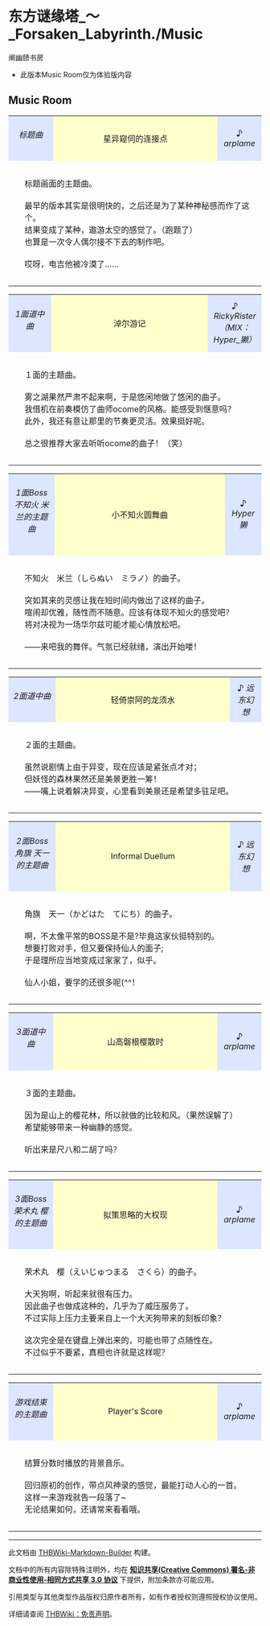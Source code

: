 # 东方谜缘塔_～_Forsaken_Labyrinth./Music

<!-- source html: G:\repos\THBWiki-Markdown-Builder\THBWikiMarkdown\Temp\main\8\88\ns0%3A%E4%B8%9C%E6%96%B9%E8%B0%9C%E7%BC%98%E5%A1%94_%EF%BD%9E_Forsaken_Labyrinth%2E%2FMusic.html -->

阐幽赜书房

- 此版本Music Room仅为体验版内容

## Music Room

<table>

<tbody><tr>
<td style="background: #dde6ff;" align="center" width="15%"><h6><span id=".E6.A0.87.E9.A2.98.E6.9B.B2"></span><span class="mw-headline" id="标题曲">标题曲</span></h6>
</td>
<td style="background: #FFFFCC;" align="center" width="55%">星异窥伺的连接点
</td>
<td style="background: #dde6ff;" align="center" width="10%">♪ <i>arplame</i>
</td></tr>
<tr valign="top">
<td colspan="3" style="padding:1em; padding-left:2em;" lang="zh" width="30%">
<div class="poem">
<p>标题画面的主题曲。<br>
<br>
最早的版本其实是很明快的，之后还是为了某种神秘感而作了这个。<br>
结果变成了某种，遨游太空的感觉了。（跑题了）<br>
也算是一次令人偶尔接不下去的制作吧。<br>
<br>
哎呀，电吉他被冷漠了……
</p>
</div>
</td></tr></tbody></table>



<table>

<tbody><tr>
<td style="background: #dde6ff;" align="center" width="15%"><h6><span id="1.E9.9D.A2.E9.81.93.E4.B8.AD.E6.9B.B2"></span><span class="mw-headline" id="1面道中曲">1面道中曲</span></h6>
</td>
<td style="background: #FFFFCC;" align="center" width="55%">淖尔游记
</td>
<td style="background: #dde6ff;" align="center" width="10%">♪ <i>RickyRister（MIX：Hyper_獭）</i>
</td></tr>
<tr valign="top">
<td colspan="3" style="padding:1em; padding-left:2em;" lang="zh" width="30%">
<div class="poem">
<p>１面的主题曲。<br>
<br>
雾之湖果然严肃不起来啊，于是悠闲地做了悠闲的曲子。<br>
我借机在前奏模仿了曲师ocome的风格。能感受到惬意吗？<br>
此外，我还有意让那里的节奏更灵活。效果挺好呢。<br>
<br>
总之很推荐大家去听听ocome的曲子！（笑）
</p>
</div>
</td></tr></tbody></table>



<table>

<tbody><tr>
<td style="background: #dde6ff;" align="center" width="15%"><h6><span id="1.E9.9D.A2Boss.E4.B8.8D.E7.9F.A5.E7.81.AB_.E7.B1.B3.E5.85.B0.E7.9A.84.E4.B8.BB.E9.A2.98.E6.9B.B2"></span><span class="mw-headline" id="1面Boss不知火_米兰的主题曲">1面Boss不知火 米兰的主题曲</span></h6>
</td>
<td style="background: #FFFFCC;" align="center" width="55%">小不知火圆舞曲
</td>
<td style="background: #dde6ff;" align="center" width="10%">♪ <i>Hyper獭</i>
</td></tr>
<tr valign="top">
<td colspan="3" style="padding:1em; padding-left:2em;" lang="zh" width="30%">
<div class="poem">
<p>不知火　米兰（しらぬい　ミラノ）的曲子。<br>
<br>
突如其来的灵感让我在短时间内做出了这样的曲子。<br>
喧闹却优雅，随性而不随意。应该有体现不知火的感觉吧？<br>
将对决视为一场华尔兹可能才能心情放松吧。<br>
<br>
——来吧我的舞伴。气氛已经就绪，演出开始喽！
</p>
</div>
</td></tr></tbody></table>



<table>

<tbody><tr>
<td style="background: #dde6ff;" align="center" width="15%"><h6><span id="2.E9.9D.A2.E9.81.93.E4.B8.AD.E6.9B.B2"></span><span class="mw-headline" id="2面道中曲">2面道中曲</span></h6>
</td>
<td style="background: #FFFFCC;" align="center" width="55%">轻倚崇阿的龙须水
</td>
<td style="background: #dde6ff;" align="center" width="10%">♪ <i>远东幻想</i>
</td></tr>
<tr valign="top">
<td colspan="3" style="padding:1em; padding-left:2em;" lang="zh" width="30%">
<div class="poem">
<p>２面的主题曲。<br>
<br>
虽然说剧情上由于异变，现在应该是紧张点才对；<br>
但妖怪的森林果然还是美景更胜一筹！<br>
——嘴上说着解决异变，心里看到美景还是希望多驻足吧。
</p>
</div>
</td></tr></tbody></table>



<table>

<tbody><tr>
<td style="background: #dde6ff;" align="center" width="15%"><h6><span id="2.E9.9D.A2Boss.E8.A7.92.E6.97.97_.E5.A4.A9.E4.B8.80.E7.9A.84.E4.B8.BB.E9.A2.98.E6.9B.B2"></span><span class="mw-headline" id="2面Boss角旗_天一的主题曲">2面Boss角旗 天一的主题曲</span></h6>
</td>
<td style="background: #FFFFCC;" align="center" width="55%">Informal Duellum
</td>
<td style="background: #dde6ff;" align="center" width="10%">♪ <i>远东幻想</i>
</td></tr>
<tr valign="top">
<td colspan="3" style="padding:1em; padding-left:2em;" lang="zh" width="30%">
<div class="poem">
<p>角旗　天一（かどはた　てにち）的曲子。<br>
<br>
啊，不太像平常的BOSS是不是?毕竟这家伙挺特别的。<br>
想要打败对手，但又要保持仙人的面子;<br>
于是理所应当地变成过家家了，似乎。<br>
<br>
仙人小姐，要学的还很多呢(^^！
</p>
</div>
</td></tr></tbody></table>



<table>

<tbody><tr>
<td style="background: #dde6ff;" align="center" width="15%"><h6><span id="3.E9.9D.A2.E9.81.93.E4.B8.AD.E6.9B.B2"></span><span class="mw-headline" id="3面道中曲">3面道中曲</span></h6>
</td>
<td style="background: #FFFFCC;" align="center" width="55%">山高磐根樱散时
</td>
<td style="background: #dde6ff;" align="center" width="10%">♪ <i>arplame</i>
</td></tr>
<tr valign="top">
<td colspan="3" style="padding:1em; padding-left:2em;" lang="zh" width="30%">
<div class="poem">
<p>３面的主题曲。<br>
<br>
因为是山上的樱花林，所以就做的比较和风。（果然误解了）<br>
希望能够带来一种幽静的感觉。<br>
<br>
听出来是尺八和二胡了吗？
</p>
</div>
</td></tr></tbody></table>



<table>

<tbody><tr>
<td style="background: #dde6ff;" align="center" width="15%"><h6><span id="3.E9.9D.A2Boss.E8.8D.A3.E6.9C.AF.E4.B8.B8_.E6.A8.B1.E7.9A.84.E4.B8.BB.E9.A2.98.E6.9B.B2"></span><span class="mw-headline" id="3面Boss荣术丸_樱的主题曲">3面Boss荣术丸 樱的主题曲</span></h6>
</td>
<td style="background: #FFFFCC;" align="center" width="55%">拟策思略的大权现
</td>
<td style="background: #dde6ff;" align="center" width="10%">♪ <i>arplame</i>
</td></tr>
<tr valign="top">
<td colspan="3" style="padding:1em; padding-left:2em;" lang="zh" width="30%">
<div class="poem">
<p>荣术丸　樱（えいじゅつまる　さくら）的曲子。<br>
<br>
大天狗啊，听起来就很有压力。<br>
因此曲子也做成这种的，几乎为了威压服务了。<br>
不过实际上压力主要来自上一个大天狗带来的刻板印象？<br>
<br>
这次完全是在键盘上弹出来的，可能也带了点随性在。<br>
不过似乎不要紧，真相也许就是这样呢？
</p>
</div>
</td></tr></tbody></table>



<table>

<tbody><tr>
<td style="background: #dde6ff;" align="center" width="15%"><h6><span id=".E6.B8.B8.E6.88.8F.E7.BB.93.E6.9D.9F.E7.9A.84.E4.B8.BB.E9.A2.98.E6.9B.B2"></span><span class="mw-headline" id="游戏结束的主题曲">游戏结束的主题曲</span></h6>
</td>
<td style="background: #FFFFCC;" align="center" width="55%">Player's Score
</td>
<td style="background: #dde6ff;" align="center" width="10%">♪ <i>arplame</i>
</td></tr>
<tr valign="top">
<td colspan="3" style="padding:1em; padding-left:2em;" lang="zh" width="30%">
<div class="poem">
<p>结算分数时播放的背景音乐。<br>
<br>
回归原初的创作，带点风神录的感觉，最能打动人心的一首。<br>
这样一来游戏就告一段落了~<br>
无论结果如何，还请常来看看哦。
</p>
</div>
</td></tr></tbody></table>






---

此文档由 [THBWiki-Markdown-Builder](https://github.com/Delsin-Yu/THBWiki-Markdown-Builder) 构建。

文档中的所有内容除特殊注明外，均在 [**知识共享(Creative Commons) 署名-非商业性使用-相同方式共享 3.0 协议**](https://creativecommons.org/licenses/by-sa/3.0/deed.zh-hans) 下提供，附加条款亦可能应用。

引用类型与其他类型作品版权归原作者所有，如有作者授权则遵照授权协议使用。

详细请查阅 [THBWiki：免责声明](https://thbwiki.cc/THBWiki:%E5%85%8D%E8%B4%A3%E5%A3%B0%E6%98%8E)。

